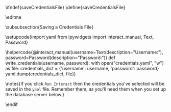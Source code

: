 \ifndef{saveCredentialsFile}
\define{saveCredentialsFile}

\editme

\subsubsection{Saving a Credentials File}

\setupcode{import yaml
from ipywidgets import interact_manual, Text, Password}

\helpercode{@interact_manual(username=Text(description="Username:"), 
                 password=Password(description="Password:"))
def write_credentials(username, password):
    with open("credentials.yaml", "w") as file:
        credentials_dict = {'username': username, 
                            'password': password}
        yaml.dump(credentials_dict, file)}
        
\notes{If you click `Run Interact` then the credentials you've selected will be saved in the `yaml` file. Remember them, as you'll need them when you set up the database server below.}

\endif
